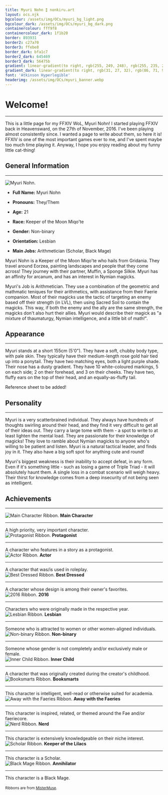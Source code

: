 ```yaml
---
title: Myuri Nohn ⁑ nonkiru.art
layout: ocs.njk
bgcolour: /assets/img/OCs/myuri_bg_light.png
bgcolour_dark: /assets/img/OCs/myuri_bg_dark.png
containercolour: fff9f8
containercolour_dark: 1f1b20
border: 893931
border2: c27a70
border3: ffebe8
border_dark: bfa1c7
border2_dark: 645469
border3_dark: 56475b
gradient: linear-gradient(to right, rgb(255, 249, 248), rgb(255, 235, 232))
gradient_dark: linear-gradient(to right, rgb(31, 27, 32), rgb(86, 71, 91))
font: 'Atkinson Hyperlegible'
headerimg: /assets/img/OCs/myuri_banner.webp
---
```


# Welcome!
---
This is a little page for my FFXIV WoL, Myuri Nohn! I started playing FFXIV back in Heavensward, on the 27th of November, 2016. I've been playing almost consistently since. I wanted a page to write about them, so here it is! FFXIV is one of the most important games ever to me, and I've spent maybe too much time playing it. Anyway, I hope you enjoy reading about my funny little cat-thing!

## General Information
---
<div class="oc_flex">
    <div>
    <img src="/assets/img/OCs/myuri_small.webp" alt="Myuri Nohn.">
    </div>

- **Full Name:** Myuri Nohn
- **Pronouns:** They/Them
- **Age:** 21
- **Race:** Keeper of the Moon Miqo'te
- **Gender:** Non-binary
- **Orientation:** Lesbian
- **Main Jobs:** Arithmetician (Scholar, Black Mage)


    <div>
    </div>
</div>

Myuri Nohn is a Keeper of the Moon Miqo'te who hails from Gridania. They travel around Eorzea, painting landscapes and people that they come across! They journey with their partner, Muffin, a Sponge Silkie. Myuri has an affinity for arcanum, and has an interest in Nymian magicks.

Myuri's Job is Arithmetician. They use a combination of the geometric and mathmatic teniques for their arithmetics, with assistance from their Faerie companion. Most of their magicks use the tactic of targeting an enemy based off their strength (in LVL), then using Sacred Soil to contain the magicks. This way, if both the enemy and the ally are the same strength, the magicks don't also hurt their allies. Myuri would describe their magick as "a mixture of thaumaturgy, Nymian intelligence, and a little bit of math!".

## Appearance
---
Myuri stands at a short 155cm (5'0"). They have a soft, chubby body type, with pale skin. They typically have their medium-length rose gold hair tied up into a ponytail. They have two matching eyes, both a light purple shade. Their nose has a dusty gradient. They have 10 white-coloured markings, 5 on each side; 2 on their forehead, and 3 on their cheeks. They have two, fluffy ears on the top of their head, and an equally-as-fluffy tail.

Reference sheet to be added!

## Personality
---
Myuri is a very scatterbrained individual. They always have hundreds of thoughts swirling around their head, and they find it very difficult to get all of their ideas out. They carry a large tome with them - a spot to write to at least lighten the mental load. They are passionate for their knowledge of magicks! They love to ramble about Nymian magicks to anyone who's willing to be patient and listen. Myuri is a natural tactical leader, and finds joy in it. They also have a big soft spot for anything cute and round!

Myuri's biggest weakness is their inability to accept defeat, in any form. Even if it's something little - such as losing a game of Triple Triad - it will absolutely haunt them. A single loss in a combat scenario will weigh heavy. Their thirst for knowledge comes from a deep insecurity of not being seen as intelligent.

## Achievements
---

<div class="tooltip" tabindex="0">
    <img src="/assets/img/OCs/ribbon_maincharacter.png" alt="Main Character Ribbon.">
    <span class="tooltiptext">
    <b>Main Character</b>
    <hr>
    A high priority, very important character.
    </span>
</div>

<div class="tooltip" tabindex="0">
    <img src="/assets/img/OCs/ribbon_protagonist.png" alt="Protagonist Ribbon.">
    <span class="tooltiptext">
    <b>Protagonist</b>
    <hr>
    A character who features in a story as a protagonist.
    </span>
</div>

<div class="tooltip" tabindex="0">
    <img src="/assets/img/OCs/ribbon_actor.png" alt="Actor Ribbon.">
    <span class="tooltiptext">
    <b>Actor</b>
    <hr>
    A character that was/is used in roleplay.
    </span>
</div>

<div class="tooltip" tabindex="0">
    <img src="/assets/img/OCs/ribbon_bestdressed.png" alt="Best Dressed Ribbon.">
    <span class="tooltiptext">
    <b>Best Dressed</b>
    <hr>
    A character whose design is among their owner's favorites.
    </span>
</div>

<div class="tooltip" tabindex="0">
    <img src="/assets/img/OCs/ribbon_2016.png" alt="2016 Ribbon.">
    <span class="tooltiptext">
    <b>2016</b>
    <hr>
    Characters who were originally made in the respective year.
    </span>
</div>

<div class="tooltip" tabindex="0">
    <img src="/assets/img/OCs/ribbon_lesbian.png" alt="Lesbian Ribbon.">
    <span class="tooltiptext">
    <b>Lesbian</b>
    <hr>
    Someone who is attracted to women or other women-aligned individuals.
    </span>
</div>

<div class="tooltip" tabindex="0">
    <img src="/assets/img/OCs/ribbon_nonbinary.png" alt="Non-binary Ribbon.">
    <span class="tooltiptext">
    <b>Non-binary</b>
    <hr>
    Someone whose gender is not completely and/or exclusively male or female.
    </span>
</div>

<div class="tooltip" tabindex="0">
    <img src="/assets/img/OCs/ribbon_innerchild.png" alt="Inner Child Ribbon.">
    <span class="tooltiptext">
    <b>Inner Child</b>
    <hr>
    A character that was originally created during the creator's childhood.
    </span>
</div>

<div class="tooltip" tabindex="0">
    <img src="/assets/img/OCs/ribbon_booksmarts.png" alt="Booksmarts Ribbon.">
    <span class="tooltiptext">
    <b>Booksmarts</b>
    <hr>
    This character is intelligent, well-read or otherwise suited for academia.
    </span>
</div>

<div class="tooltip" tabindex="0">
    <img src="/assets/img/OCs/ribbon_faeries.png" alt="Away with the Faeries Ribbon.">
    <span class="tooltiptext">
    <b>Away with the Faeries</b>
    <hr>
    This character is inspired, related, or themed around the Fae and/or faeriecore.
    </span>
</div>

<div class="tooltip" tabindex="0">
    <img src="/assets/img/OCs/ribbon_nerd.png" alt="Nerd Ribbon.">
    <span class="tooltiptext">
    <b>Nerd</b>
    <hr>
    This character is extensively knowledgeable on their niche interest.
    </span>
</div>

<div class="tooltip" tabindex="0">
    <img src="/assets/img/OCs/ribbon_scholar.png" alt="Scholar Ribbon.">
    <span class="tooltiptext">
    <b>Keeper of the Lilacs</b>
    <hr>
    This character is a Scholar.
    </span>
</div>

<div class="tooltip" tabindex="0">
    <img src="/assets/img/OCs/ribbon_blackmage.png" alt="Black Mage Ribbon.">
    <span class="tooltiptext">
    <b>Annihilator</b>
    <hr>
    This character is a Black Mage.
    </span>
</div>
<br>
<small>Ribbons are from <a href="https://toyhou.se/4739396.-ribbons">MisterMuse</a>.</small>
